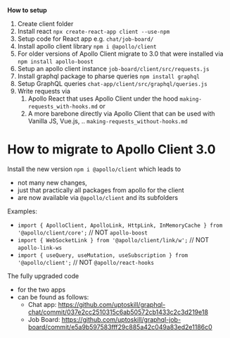 **How to setup**

1. Create client folder
2. Install react `npx create-react-app client --use-npm`
3. Setup code for React app e.g. `chat/job-board/`
4. Install apollo client library `npm i @apollo/client`
5. For older versions of Apollo Client migrate to 3.0 that were installed via `npm install apollo-boost`
6. Setup an apollo client instance `job-board/client/src/requests.js`
7. Install graphql package to pharse queries `npm install graphql`
8. Setup GraphQL queries `chat-app/client/src/graphql/queries.js`
9. Write requests via
   1. Apollo React that uses Apollo Client under the hood `making-requests_with-hooks.md` or
   2. A more barebone directly via Apollo Client that can be used with Vanilla JS, Vue.js, .. `making-requests_without-hooks.md`

# How to migrate to Apollo Client 3.0

Install the new version `npm i @apollo/client` which leads to

- not many new changes,
- just that practically all packages from apollo for the client
- are now available via `@apollo/client` and its subfolders

Examples:

- `import { ApolloClient, ApolloLink, HttpLink, InMemoryCache } from '@apollo/client/core';` // NOT `apollo-boost`
- `import { WebSocketLink } from '@apollo/client/link/w';` // NOT `apollo-link-ws`
- `import { useQuery, useMutation, useSubscription } from '@apollo/client';` // NOT `@apollo/react-hooks`

The fully upgraded code

- for the two apps
- can be found as follows:
  - Chat app: https://github.com/uptoskill/graphql-chat/commit/037e2cc2510315c6ab50572cb1433c2c3d219e18
  - Job Board: https://github.com/uptoskill/graphql-job-board/commit/e5a9b597583fff29c885a42c049a83ed2e1186c0

